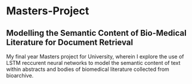 # Masters-Project

## Modelling the Semantic Content of Bio-Medical Literature for Document Retrieval

My final year Masters project for University, wherein I explore the use of LSTM reccurent neural networks to model the semantic content of text within abstracts and bodies of biomedical literature collected from bioarchive.



